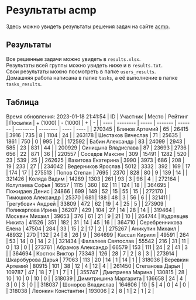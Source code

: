 # Результаты acmp
Здесь можно увидеть результаты решения задач на сайте [acmp](https://acmp.ru). 

## Результаты
Все решенные задачи можно увидеть в `results.xlsx`.  
Результаты всей группы можно увидеть ниже и в `results.txt`.  
Свои результаты можно посмотреть в папке `users_results`.  
Домашняя работа написана в папке `tasks`, а её выполнение в папке `tasks_results`.

## Таблица
Время обновления: 2023-01-18 21:41:54
| ID   | Участник | Место | Рейтинг | Посылки | + (1000) | - (1000) | +    | -    |
| ---- | -------- | ----- | ------- | ------- | -------- | -------- | ---- | ---- |
| 270345 | Блинов Артемий | 65 | 26415 | 3916 | 735 | 8 | 1104 | 24 |
| 263178 | Шестаков Вячеслав | 71 | 25635 | 1861 | 750 | 0 | 995 | 2 |
| 172592 | Бабин Александр | 83 | 24099 | 2943 | 585 | 23 | 831 | 44 |
| 200929 | Синицына Владислава | 87 | 23693 | 2736 | 656 | 22 | 871 | 36 |
| 220557 | Соседов Максим | 309 | 15491 | 1282 | 520 | 23 | 539 | 25 |
| 262625 | Вахитова Екатерина | 3990 | 3973 | 686 | 208 | 19 | 233 | 27 |
| 234042 | Ведерников Ярослав | 5012 | 3332 | 392 | 169 | 17 | 174 | 17 |
| 275513 | Попов Степан | 7695 | 2370 | 828 | 80 | 9 | 139 | 14 |
| 321426 | Коляда Вадим | 14289 | 1303 | 261 | 93 | 3 | 96 | 4 |
| 272164 | Колупаева Софья | 16557 | 1115 | 360 | 82 | 11 | 124 | 18 |
| 364695 | Пожидаев Денис | 24866 | 699 | 149 | 52 | 15 | 55 | 15 |
| 272170 | Тимошков Александр | 25370 | 681 | 188 | 48 | 3 | 56 | 6 |
| 321411 | Трегубович Андрей | 33809 | 472 | 62 | 19 | 4 | 25 | 5 |
| 273909 | Поликарпова Ирина | 36207 | 429 | 104 | 27 | 14 | 28 | 14 |
| 319464 | Москвин Михаил | 39653 | 376 | 61 | 21 | 9 | 21 | 10 |
| 264744 | Кудрявцев Никита | 41526 | 351 | 182 | 31 | 14 | 45 | 16 |
| 364710 | Серебренникова Елена | 47504 | 284 | 33 | 15 | 2 | 17 | 2 |
| 275267 | Аникутин Михаил | 48932 | 270 | 132 | 24 | 8 | 26 | 9 |
| 364699 | Кассал Кирилл | 49591 | 264 | 53 | 14 | 0 | 14 | 2 |
| 321434 | Фалалеев Святослав | 55542 | 216 | 31 | 11 | 0 | 13 | 0 |
| 273761 | Абрамов Александр | 66579 | 153 | 111 | 24 | 2 | 41 | 3 |
| 364694 | Костюк Виктор | 73343 | 126 | 28 | 7 | 2 | 8 | 3 |
| 273914 | Шкаробурова Дарья | 77063 | 113 | 20 | 14 | 1 | 14 | 1 |
| 318036 | Веревкин Артемий | 80915 | 101 | 38 | 12 | 4 | 12 | 4 |
| 261450 | Степанова Дарья | 109787 | 47 | 18 | 7 | 1 | 7 | 1 |
| 355747 | Дмитриева Марина | 130815 | 28 | 10 | 10 | 0 | 10 | 0 |
| 318039 | Димитришина Маргарита | 136658 | 24 | 4 | 3 | 0 | 3 | 0 |
| 318037 | Шоноров Владислав | 164606 | 10 | 5 | 4 | 0 | 4 | 0 |
| 318038 | Леонкин Константин | 193006 | 2 | 8 | 1 | 2 | 1 | 2 |
